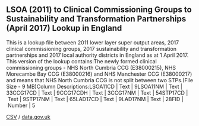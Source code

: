 ## LSOA (2011) to Clinical Commissioning Groups to Sustainability and Transformation Partnerships (April 2017) Lookup in England

This is a lookup file between 2011 lower layer super output areas, 2017 clinical commissioning groups, 2017 sustainability and transformation partnerships and 2017 local authority districts in England as at 1 April 2017. This version of the lookup contains:The newly formed clinical commissioning groups - NHS North Cumbria CCG (E38000215), NHS Morecambe Bay CCG (E38000216) and NHS Manchester CCG (E38000217) and means that NHS North Cumbria CCG is not split between two STPs.(File Size - 9 MB)Column Descriptions:LSOA11CD | Text | 9LSOA11NM | Text | 33CCG17CD | Text | 9CCG17CDH | Text | 3CCG17NM | Text | 54STP17CD | Text | 9STP17NM | Text | 65LAD17CD | Text | 9LAD17NM | Text | 28FID | Number | 5

[CSV](csv/145.csv) / [data.gov.uk](https://data.gov.uk/dataset/d0ae0e76-28cb-4b3c-b466-3349f35302b3/lsoa-2011-to-clinical-commissioning-groups-to-sustainability-and-transformation-partnerships-april-2017-lookup-in-england)

